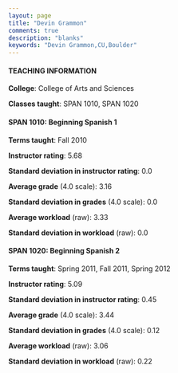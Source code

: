 ```yaml
---
layout: page
title: "Devin Grammon" 
comments: true
description: "blanks"
keywords: "Devin Grammon,CU,Boulder"
---
```

<head>
<script src="https://ajax.googleapis.com/ajax/libs/jquery/2.1.3/jquery.min.js"></script>
<script src="https://dl.dropboxusercontent.com/s/pc42nxpaw1ea4o9/highcharts.js?dl=0"></script>
<!-- <script src="../assets/js/highcharts.js"></script> -->
<style type="text/css">@font-face {
	font-family: "Bebas Neue";
	src: url(https://www.filehosting.org/file/details/544349/BebasNeue Regular.otf) format("opentype");
	}
	h1.Bebas { 
		font-family: "Bebas Neue", Verdana, Tahoma;
	}
</style>
</head>
	   
#### TEACHING INFORMATION

**College**: College of Arts and Sciences

**Classes taught**: SPAN 1010, SPAN 1020

#### SPAN 1010: Beginning Spanish 1

**Terms taught**: Fall 2010

**Instructor rating**: 5.68

**Standard deviation in instructor rating**: 0.0

**Average grade** (4.0 scale): 3.16

**Standard deviation in grades** (4.0 scale): 0.0

**Average workload** (raw): 3.33

**Standard deviation in workload** (raw): 0.0

#### SPAN 1020: Beginning Spanish 2

**Terms taught**: Spring 2011, Fall 2011, Spring 2012

**Instructor rating**: 5.09

**Standard deviation in instructor rating**: 0.45

**Average grade** (4.0 scale): 3.44

**Standard deviation in grades** (4.0 scale): 0.12

**Average workload** (raw): 3.06

**Standard deviation in workload** (raw): 0.22

